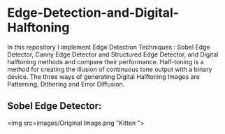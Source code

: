 # Edge-Detection-and-Digital-Halftoning

In this repository I implement Edge Detection Techniques : Sobel Edge Detector, Canny Edge Detector and Structured Edge Detector, and Digital halftoning methods and compare their performance. Half-toning is a method for creating the illusion of continuous tone output with a binary device. The three ways of generating Digital Halftoning Images are Patterning, Dithering and Error Diffusion.

## Sobel Edge Detector:




<!-- <em>Original Image</em> -->
<!-- <img src="images/Original Image.png" alt="Original Image"> -->

<!-- <em>X gradient of the Image</em> -->
<!-- <img src="images/X-gradient.png"/> -->

<!-- <em>Y gradient of the Image</em> -->
<!-- <img src="images/Y-gradient.png"/> -->

<img src=images/Original Image.png "Kitten ">




